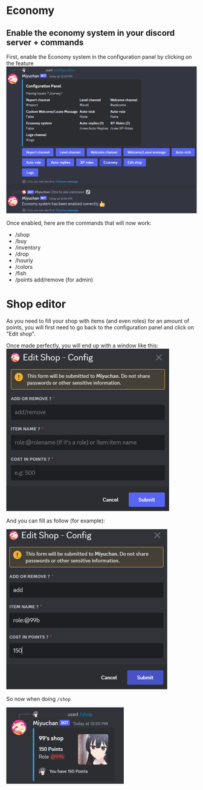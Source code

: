 # Economy
## Enable the economy system in your discord server + commands

First, enable the Economy system in the configuration panel by clicking on the feature
![Reporting someone](../assets/economy.png)

Once enabled, here are the commands that will now work:
* /shop
* /buy
* /inventory
* /drop
* /hourly
* /colors
* /fish
* /points add/remove (for admin)

# Shop editor

As you need to fill your shop with items (and even roles) for an amount of points, you will first need to go back to the configuration panel and click on "Edit shop".  

Once made perfectly, you will end up with a window like this:
![Shop editor window](../assets/1_shop.png)

And you can fill as follow (for example):

![Shop editor example](../assets/2_shop.png)

So now when doing `/shop`

![Shop view](../assets/3_shop.png)